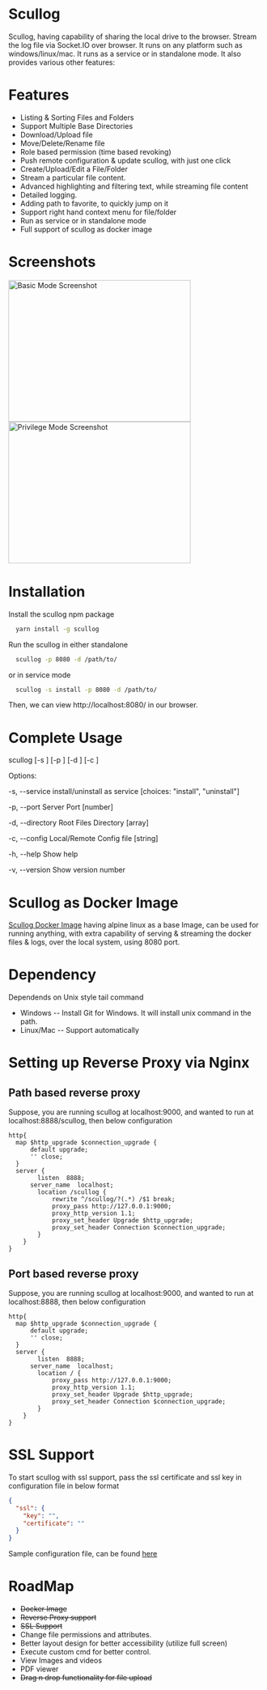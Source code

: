 # Scullog
Scullog, having capability of sharing the local drive to the browser. Stream the log file via Socket.IO over browser. It runs on any platform such as windows/linux/mac. It runs as a service or in standalone mode. It also provides various other features:

# Features
- Listing & Sorting Files and Folders
- Support Multiple Base Directories
- Download/Upload file
- Move/Delete/Rename file
- Role based permission (time based revoking)
- Push remote configuration & update scullog, with just one click
- Create/Upload/Edit a File/Folder
- Stream a particular file content.
- Advanced highlighting and filtering text, while streaming file content
- Detailed logging. 
- Adding path to favorite, to quickly jump on it
- Support right hand context menu for file/folder
- Run as service or in standalone mode
- Full support of scullog as docker image

# Screenshots
<img src="https://cloud.githubusercontent.com/assets/2969587/19343848/8d8e405c-9155-11e6-8106-c32896b6be47.jpg" width="360" height="280" alt="Basic Mode Screenshot" title="Basic Mode Screenshot" /> <img src="https://cloud.githubusercontent.com/assets/2969587/19343849/8da1454e-9155-11e6-967a-6a5a613957a6.jpg" width="360" height="280" alt="Privilege Mode Screenshot" title="Privilege Mode Screenshot"/>

# Installation
Install the scullog npm package
```sh
  yarn install -g scullog
```
Run the scullog in either standalone
```sh
  scullog -p 8080 -d /path/to/
```
or in service mode
```sh
  scullog -s install -p 8080 -d /path/to/
```

Then, we can view http://localhost:8080/ in our browser.
 

# Complete Usage

scullog [-s <service>] [-p <port>] [-d <directory>] [-c <config>]

Options:

 -s, --service    install/uninstall as service			[choices: "install", "uninstall"]
 
 -p, --port       Server Port                   		[number]
 
 -d, --directory  Root Files Directory          		[array]
 
 -c, --config     Local/Remote Config file				[string]
 
 -h, --help       Show help
 
 -v, --version    Show version number                                                              

# Scullog as Docker Image
<a href="https://hub.docker.com/r/sanketb/docker-scullog/">Scullog Docker Image</a> having alpine linux as a base Image, can be used for running anything, with extra capability of serving & streaming the docker files & logs, over the local system, using 8080 port.

# Dependency
Dependends on Unix style tail command
- Windows -- Install Git for Windows. It will install unix command in the path.
- Linux/Mac -- Support automatically

# Setting up Reverse Proxy via Nginx
## Path based reverse proxy
Suppose, you are running scullog at localhost:9000, and wanted to run at localhost:8888/scullog, then below configuration
```
http{
  map $http_upgrade $connection_upgrade {
      default upgrade;
      '' close;
  }
  server {
		listen	8888;
	  server_name  localhost;
		location /scullog {
			rewrite ^/scullog/?(.*) /$1 break;
			proxy_pass http://127.0.0.1:9000;
			proxy_http_version 1.1;
            proxy_set_header Upgrade $http_upgrade;
            proxy_set_header Connection $connection_upgrade;
		}
	}
}
```
## Port based reverse proxy
Suppose, you are running scullog at localhost:9000, and wanted to run at localhost:8888, then below configuration
```
http{
  map $http_upgrade $connection_upgrade {
      default upgrade;
      '' close;
  }
  server {
		listen	8888;
	  server_name  localhost;
		location / {
			proxy_pass http://127.0.0.1:9000;
			proxy_http_version 1.1;
            proxy_set_header Upgrade $http_upgrade;
            proxy_set_header Connection $connection_upgrade;
		}
	}
}
```

# SSL Support
To start scullog with ssl support, pass the ssl certificate and ssl key in configuration file in below format
```json
{
  "ssl": {
    "key": "",
    "certificate": ""
  }
}
```
Sample configuration file, can be found <a href="https://raw.githubusercontent.com/sanketbajoria/scullog/master/default.json">here</a>


# RoadMap
- <s>Docker Image</s>
- <s>Reverse Proxy support</s>
- <s>SSL Support</s>
- Change file permissions and attributes.
- Better layout design for better accessibility (utilize full screen)
- Execute custom cmd for better control.
- View Images and videos 
- PDF viewer
- <s>Drag n drop functionality for file upload</s>
